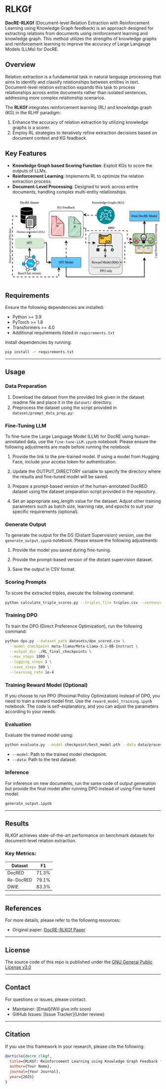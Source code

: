 # RLKGf

**DocRE-RLKGf** (Document-level Relation Extraction with Reinforcement Learning using Knowledge Graph feedback) is an approach designed for extracting relations from documents using reinforcement learning and knowledge graph. This method utilizes the strengths of knowledge graphs and reinforcement learning to improve the accuracy of Large Langauge Models (LLMs) for DocRE.


## Overview

Relation extraction is a fundamental task in natural language processing that aims to identify and classify relationships between entities in text. Document-level relation extraction expands this task to process relationships across entire documents rather than isolated sentences, addressing more complex relationship scenarios.

The **RLKGf** integrates reinforcement learning (RL) and knowledge graph (KG) in the RLHF paradigm:

1. Enhance the accuracy of relation extraction by utilizing knowledge graphs is a scorer.
2. Employ RL strategies to iteratively refine extraction decisions based on document context and KG feadback.


## Key Features

- **Knowledge Graph based Scoring Function**: Exploit KGs to score the outputs of LLMs.
- **Reinforcement Learning**: Implements RL to optimize the relation extraction process.
- **Document-Level Processing**: Designed to work across entire documents, handling complex multi-entity relationships.

![architecture](https://github.com/dice-group/DocRE-RLKGf/blob/main/rlkgf.drawio.svg)

## Requirements

Ensure the following dependencies are installed:

- Python >= 3.9
- PyTorch >= 1.8
- Transformers >= 4.0
- Additional requirements listed in `requirements.txt`

Install dependencies by running:

```bash
pip install -r requirements.txt
```

---

## Usage

### Data Preparation

1. Download the dataset from the provided link given in the dataset readme file and place it in the `dataset/` directory.
2. Preprocess the dataset using the script provided in `dataset/prompt_data_prep.py`:


### Fine-Tuning LLM

To fine-tune the Large Language Model (LLM) for DocRE using human-annotated data, use the `fine-tune-LLM.ipynb` notebook. Please ensure the following adjustments are made before running the notebook:

1. Provide the link to the pre-trained model. If using a model from Hugging Face, include your access token for authentication.

2. Update the OUTPUT_DIRECTORY variable to specify the directory where the results and fine-tuned model will be saved.

3. Prepare a prompt-based version of the human-annotated DocRED dataset using the dataset preparation script provided in the repository.

4. Set an appropriate seq_length value for the dataset. Adjust other training parameters such as batch size, learning rate, and epochs to suit your specific requirements (optional).

### Generate Output

To generate the output for the DS (Distant Supervision) version, use the ```generate_output.ipynb``` notebook. Please ensure the following adjustments:

1. Provide the model you saved during fine-tuning.

2. Provide the prompt-based version of the distant supervision dataset.

3. Save the output in CSV format.

### Scoring Prompts

To score the extracted triples, execute the following command:

```bash
python calculate_triple_scores.py --triples_file triples.csv --sentences_file sentences.csv
```

### Training DPO

To train the DPO (Direct Preference Optimization), run the following command:
```bash
python dpo.py --dataset_path datasets/dpo_scored.csv \
  --model_checkpoint meta-llama/Meta-Llama-3.1-8B-Instruct \
  --output_dir ./RL_final_checkpoints \
  --max_steps 1000 \
  --logging_steps 1 \
  --save_steps 500 \
  --learning_rate 1e-4
``` 
### Training Reward Model (Optional)

If you choose to run PPO (Proximal Policy Optimization) instead of DPO, you need to train a reward model first. Use the ```reward_model_training.ipynb``` notebook. The code is self-explanatory, and you can adjust the parameters according to your needs.

### Evaluation

Evaluate the trained model using:

```bash
python evaluate.py --model checkpoint/best_model.pth --data data/processed/test
```

- `--model`: Path to the trained model checkpoint.
- `--data`: Path to the test dataset.

### Inference

For inference on new documents, run the same code of output generation but provide the final model after running DPO instead of using Fine-tuned model:

```bash
generate_output.ipynb
```


---

## Results

RLKGf achieves state-of-the-art performance on benchmark datasets for document-level relation extraction.

### Key Metrics:

| Dataset            | F1 |
|--------------------|-------|
| DocRED         | 71.3% |
| Re-DocRED            | 79.1% |
| DWIE         | 83.3% |

---

## References

For more details, please refer to the following resources:

- Original paper: [DocRE-RLKGf Paper](#)

---

## License

The source code of this repo is published under the [GNU General Public License v3.0](https://www.gnu.org/licenses/gpl-3.0.en.html)

---

## Contact

For questions or issues, please contact:

- Maintainer: [Email](Will give info soon) 
- GitHub Issues: [Issue Tracker](Under review)

---

## Citation

If you use this framework in your research, please cite the following:

```bibtex
@article{docre_rlkgf,
  title={RLKGf: Reinforcement Learning using Knowledge Graph Feedback for Document-level Relation Extraction},
  author={Your Name},
  journal={Your Journal},
  year={2025}
}
```

